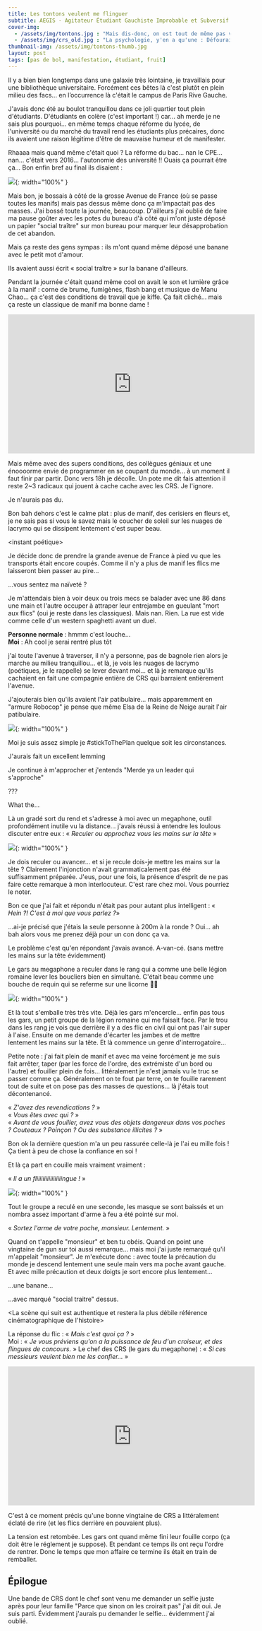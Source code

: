 ```yaml
---
title: Les tontons veulent me flinguer
subtitle: AEGIS - Agitateur Étudiant Gauchiste Improbable et Subversif
cover-img: 
  - /assets/img/tontons.jpg : "Mais dis-donc, on est tout de même pas venus pour beurrer les sandwichs!"
  - /assets/img/crs_old.jpg : "La psychologie, y'en a qu'une : Défourailler le premier. C'est un peu sommaire, mais ça peut être efficace"
thumbnail-img: /assets/img/tontons-thumb.jpg
layout: post
tags: [pas de bol, manifestation, étudiant, fruit]
---
```


Il y a bien bien longtemps dans une galaxie très lointaine, je travaillais pour une bibliothèque universitaire. Forcément ces bêtes là c'est plutôt en plein milieu des facs... en l’occurrence là c'était le campus de Paris Rive Gauche.

J'avais donc été au boulot tranquillou dans ce joli quartier tout plein d'étudiants. D'étudiants en colère (c'est important !) car... ah merde je ne sais plus pourquoi... en même temps chaque réforme du lycée, de l'université ou du marché du travail rend les étudiants plus précaires, donc ils avaient une raison légitime d'être de mauvaise humeur et de manifester.

Rhaaaa mais quand même c'était quoi ? La réforme du bac... nan le CPE... nan... c'était vers 2016... l'autonomie des université !! Ouais ça pourrait être ça... Bon enfin bref au final ils disaient :

![](https://c.tenor.com/fxBEWoN_oIIAAAAC/kaamelott-on-en-a-gros.gif){: width="100%" }

Mais bon, je bossais à côté de la grosse Avenue de France (où se passe toutes les manifs) mais pas dessus même donc ça m'impactait pas des masses. J'ai bossé toute la journée, beaucoup. D'ailleurs j'ai oublié de faire ma pause goûter avec les potes du bureau d'à côté qui m'ont juste déposé un papier "social traître" sur mon bureau pour marquer leur désapprobation de cet abandon.

Mais ça reste des gens sympas : ils m'ont quand même déposé une banane avec le petit mot d'amour.

Ils avaient aussi écrit « social traître » sur la banane d'ailleurs.

Pendant la journée c'était quand même cool on avait le son et lumière grâce à la manif : corne de brume, fumigènes, flash bang et musique de Manu Chao... ça c'est des conditions de travail que je kiffe. Ça fait cliché... mais ça reste un classique de manif ma bonne dame !

<iframe width="560" height="315" src="https://www.youtube.com/embed/7AzimrAgWbA" title="YouTube video player" frameborder="0" allow="accelerometer; autoplay; clipboard-write; encrypted-media; gyroscope; picture-in-picture" allowfullscreen></iframe>

Mais même avec des supers conditions, des collègues géniaux et une énoooorme envie de programmer en se coupant du monde... à un moment il faut finir par partir. Donc vers 18h je décolle. Un pote me dit fais attention il reste 2~3 radicaux qui jouent à cache cache avec les CRS. Je l'ignore.

Je n'aurais pas du.

Bon bah dehors c'est le calme plat : plus de manif, des cerisiers en fleurs et, je ne sais pas si vous le savez mais le coucher de soleil sur les nuages de lacrymo qui se dissipent lentement c'est super beau.

\<instant poétique\>

Je décide donc de prendre la grande avenue de France à pied vu que les transports était encore coupés. Comme il n'y a plus de manif les flics me laisseront bien passer au pire...

...vous sentez ma naïveté ?

Je m'attendais bien à voir deux ou trois mecs se balader avec une 86 dans une main et l'autre occuper à attraper leur entrejambe en gueulant "mort aux flics" (oui je reste dans les classiques). Mais nan. Rien. La rue est vide comme celle d'un western spaghetti avant un duel.

**Personne normale** : hmmm c'est louche... </br>
**Moi** : Ah cool je serai rentré plus tôt

j'ai toute l'avenue à traverser, il n'y a personne, pas de bagnole rien alors je marche au milieu tranquillou... et là, je vois les nuages de lacrymo (poétiques, je le rappelle) se lever devant moi... et là je remarque qu'ils cachaient en fait une compagnie entière de CRS qui barraient entièrement l'avenue.

J'ajouterais bien qu'ils avaient l'air patibulaire... mais apparemment en "armure Robocop" je pense que même Elsa de la Reine de Neige aurait l'air patibulaire.

![](https://c.tenor.com/XthPyuhvGD0AAAAC/everything-proceeding.gif){: width="100%" }

Moi je suis assez simple je #stickToThePlan quelque soit les circonstances.

J'aurais fait un excellent lemming

Je continue à m'approcher et j'entends "Merde ya un leader qui s'approche"

???

What the...

Là un gradé sort du rend et s'adresse à moi avec un megaphone, outil profondément inutile vu la distance... j'avais réussi à entendre les loulous discuter entre eux : « _Reculer ou approchez vous les mains sur la tête_ »

![](https://c.tenor.com/Hht3QmnXPrIAAAAC/the-dude-white-russian.gif){: width="100%" }

Je dois reculer ou avancer... et si je recule dois-je mettre les mains sur la tête ? Clairement l'injonction n'avait grammaticalement pas été suffisamment préparée. J'eus, pour une fois, la présence d'esprit de ne pas faire cette remarque à mon interlocuteur. C'est rare chez moi. Vous pourriez le noter.

Bon ce que j'ai fait et répondu n'était pas pour autant plus intelligent : « _Hein ?! C'est à moi que vous parlez ?_»

...ai-je précisé que j'étais la seule personne à 200m à la ronde ? Oui... ah bah alors vous me prenez déjà pour un con donc ça va.

Le problème c'est qu'en répondant j'avais avancé. A-van-cé. (sans mettre les mains sur la tête évidemment)

Le gars au megaphone a reculer dans le rang qui a comme une belle légion romaine lever les boucliers bien en simultané. C'était beau comme une bouche de requin qui se referme sur une licorne 🦄🦈

![](https://c.tenor.com/_e-NywoQtIoAAAAC/rome-roman-legion.gif){: width="100%" }

Et là tout s'emballe très très vite. Déjà les gars m'encercle... enfin pas tous les gars, un petit groupe de la légion romaine qui me faisait face. Par le trou dans les rang je vois que derrière il y a des flic en civil qui ont pas l'air super à l'aise. Ensuite on me demande d'écarter les jambes et de mettre lentement les mains sur la tête. Et là commence un genre d'interrogatoire...

Petite note : j'ai fait plein de manif et avec ma veine forcément je me suis fait arrêter, taper (par les force de l'ordre, des extrémiste d'un bord ou l'autre) et fouiller plein de fois... littéralement je n'est jamais vu le truc se passer comme ça. Généralement on te fout par terre, on te fouille rarement tout de suite et on pose pas des masses de questions... là j'étais tout décontenancé.

« _Z'avez des revendications ?_ » </br>
« _Vous êtes avec qui ?_ » </br>
« _Avant de vous fouiller, avez vous des objets dangereux dans vos poches ? Couteaux ? Poinçon ? Ou des substance illicites ?_ » 

Bon ok la dernière question m'a un peu rassurée celle-là je l'ai eu mille fois ! Ça tient à peu de chose la confiance en soi !

Et là ça part en couille mais vraiment vraiment :

« _Il a un fliiiiiiiiiiiiiiiiingue !_ »

![](https://c.tenor.com/G8QswMXDtV8AAAAC/zero-to-one-hundred-that-escalated-quickly.gif){: width="100%" }

Tout le groupe a reculé en une seconde, les masque se sont baissés et un nombra assez important d'arme à feu a été pointé sur moi.

« _Sortez l'arme de votre poche, monsieur. Lentement._ »

Quand on t'appelle "monsieur" et ben tu obéis. Quand on point une vingtaine de gun sur toi aussi remarque... mais moi j'ai juste remarqué qu'il m'appelait "monsieur". Je m'exécute donc : avec toute la précaution du monde je descend lentement une seule main vers ma poche avant gauche. Et avec mille précaution et deux doigts je sort encore plus lentement...

...une banane...

...avec marqué "social traitre" dessus.

\<La scène qui suit est authentique et restera la plus débile référence cinématographique de l'histoire\>

La réponse du flic : « _Mais c'est quoi ça ?_ »</br>
Moi : « _Je vous préviens qu'on a la puissance de feu d'un croiseur, et des flingues de concours._ »
Le chef des CRS (le gars du megaphone) : « _Si ces messieurs veulent bien me les confier..._ »

<iframe width="560" height="315" src="https://www.youtube.com/embed/1ZiUij9Th-c" title="YouTube video player" frameborder="0" allow="accelerometer; autoplay; clipboard-write; encrypted-media; gyroscope; picture-in-picture" allowfullscreen></iframe>

C'est à ce moment précis qu'une bonne vingtaine de CRS a littéralement éclaté de rire (et les flics derrière en pouvaient plus).

La tension est retombée. Les gars ont quand même fini leur fouille corpo (ça doit être le réglement je suppose). Et pendant ce temps ils ont reçu l'ordre de rentrer. Donc le temps que mon affaire ce termine ils était en train de remballer.

## Épilogue

Une bande de CRS dont le chef sont venu me demander un selfie juste après pour leur famille "Parce que sinon on les croirait pas" j'ai dit oui. Je suis parti. Évidemment j'aurais pu demander le selfie... évidemment j'ai oublié.


